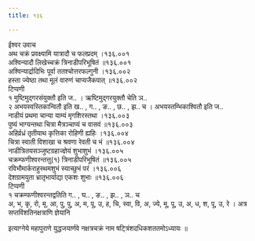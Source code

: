 ```yaml
---
title: १३६

---
```

ईश्वर उवाच  
अथ चक्रं प्रवक्ष्यामि यात्रादौ च फलप्रदम् ।१३६.००१  
अश्विन्यादौ लिखेच्चक्रं त्रिनाडीपरिभूषितं ॥१३६.००१  
अश्विन्यार्द्रादिभिः पूर्वा ततश्चोत्तरफल्गुनी ।१३६.००२  
हस्ता ज्येष्ठा तथा मूलं वारुणं चाप्यजैकपात् ॥१३६.००२  
टिप्पणी  
१ मुष्टिमुद्गरसंयुक्तौ इति ज.. । ऋष्टिमुद्गरयुक्तौ चेति ञ..  
२ अभयस्वस्तिकान्वितौ इति ख.. , ग.. , ङ.. , छ.. , झ.. च । अभयस्तम्भिकाश्वितौ इति ज..  
नाडीयं प्रथमा चान्या याम्यं मृगशिरस्तथा ।१३६.००३  
पुष्यं भाग्यन्तथा चित्रा मैत्रञ्चाप्यं च वासवं ॥१३६.००३  
अहिर्व्रध्रं तृतीयाथ कृत्तिका रोहिणी ह्यहिः ।१३६.००४  
चित्रा स्वाती विशाखा च श्रवणा रेवती च भं ॥१३६.००४  
नाडीत्रितयसञ्जुष्टग्रहाज्ज्ञेयं शुभाशुभं ।१३६.००५  
चक्रम्फणीश्वरन्तत्तु(१) त्रिनाडीपरिभूषितं ॥१३६.००५  
रविभौमार्कराहुस्थमशुभं स्याच्छुभं परं ।१३६.००६  
देशग्रामयुता भ्रातृभार्याद्या एकशः शुभाः ॥१३६.००६  
टिप्पणी  
१ चक्रम्फणीश्वरन्तद्वतिति ग.. , घ.. , ङ.. , झ.. , ञ.. च  
अ, भ, कृ, रो, मृ, आ, पु, पु, अ, म, पू, उ, ह, चि, स्वा, वि, अ, ज्ये, मू, पू, उ, अ, ध, श, पू, उ, रे । अत्र सप्तविंशतिनक्षत्राणि ज्ञेयानि  
  
इत्याग्नेये महापुराणे युद्धजयार्णवे नक्षत्रचक्रं नाम षट्त्रिंशदधिकशततमोऽध्यायः ॥
